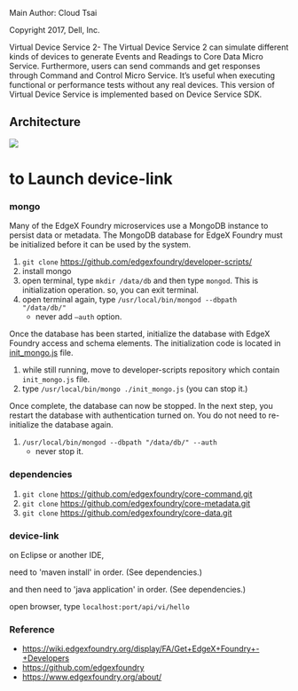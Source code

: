 Main Author: Cloud Tsai

Copyright 2017, Dell, Inc.

Virtual Device Service 2- The Virtual Device Service 2 can simulate different kinds of devices to generate Events and Readings to Core Data Micro Service.  Furthermore, users can send commands and get responses through Command and Control Micro Service.  It’s useful when executing functional or performance tests without any real devices.
This version of Virtual Device Service is implemented based on Device Service SDK.



## Architecture

<img src="https://www.edgexfoundry.org/wp-content/uploads/sites/25/2017/04/EXF_Platform-Architecture_101917-1024x602.png"></img>



# to Launch device-link

### mongo

Many of the EdgeX Foundry microservices use a MongoDB instance to persist data or metadata. The MongoDB database for EdgeX Foundry must be initialized before it can be used by the system.

1. <code>git clone</code> https://github.com/edgexfoundry/developer-scripts/
2. install mongo
3. open terminal, type <code>mkdir /data/db</code> and then type <code>mongod</code>. This is initialization operation. so, you can exit terminal.
4. open terminal again, type <code>/usr/local/bin/mongod --dbpath "/data/db/"</code>
   - never add <code>—auth</code> option.



Once the database has been started, initialize the database with EdgeX Foundry access and schema elements.  The initialization code is located in [init_mongo.js](https://github.com/edgexfoundry/developer-scripts/blob/master/init_mongo.js) file.

1. while still running, move to developer-scripts repository which contain <code>init_mongo.js</code> file.
2. type <code>/usr/local/bin/mongo ./init_mongo.js</code> (you can stop it.)



Once complete, the database can now be stopped.  In the next step, you restart the database with authentication turned on.  You do not need to re-initialize the database again.

1. <code>/usr/local/bin/mongod --dbpath "/data/db/" --auth</code>
   - never stop it.



### dependencies

1. <code>git clone</code> https://github.com/edgexfoundry/core-command.git
2. <code>git clone</code> https://github.com/edgexfoundry/core-metadata.git
3. <code>git clone</code> https://github.com/edgexfoundry/core-data.git



### device-link

on Eclipse or another IDE,

need to 'maven install' in order. (See dependencies.)

and then need to 'java application' in order. (See dependencies.)

open browser, type <code>localhost:port/api/vi/hello</code>





### Reference

- https://wiki.edgexfoundry.org/display/FA/Get+EdgeX+Foundry+-+Developers
- https://github.com/edgexfoundry
- https://www.edgexfoundry.org/about/